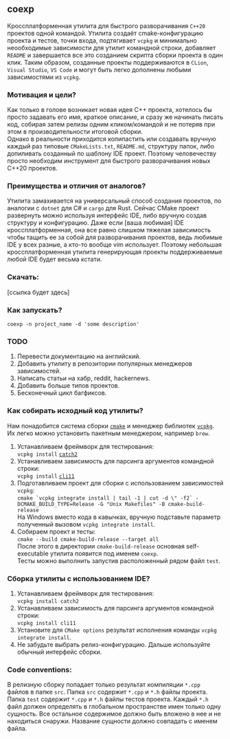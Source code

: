 ## coexp
Кроссплатформенная утилита для быстрого разворачивания `C++20` проектов одной командой. Утилита создаёт cmake-конфигурацию
проекта и тестов, точки входа, подтягивает `vcpkg` и минимально неообходимые зависимости для утилит командной строки,
добавляет `README` и завершается все это созданием скрипта сборки проекта в один клик. Таким образом, созданные проекты поддерживаются в `CLion`, `Visual Studio`, `VS Code` и могут быть легко дополнены
любыми зависимостями из `vcpkg`.

### Мотивация и цели?
Как только в голове возникает новая идея C++ проекта, хотелось бы просто задавать его имя, краткое описание, и сразу же
начинать писать код, собирая затем релизы одним кликом/командой и не потеряв при этом в производительности итоговой
сборки.  
Однако в реальности приходится копипастить или создавать вручную каждый раз типовые `CMakeLists.txt`, `README.md`, структуру
папок, либо допиливать созданный по шаблону IDE проект. Поэтому человечеству просто необходим инструмент для быстрого
разворачивания новых C++20 проектов.

### Преимущества и отличия от аналогов?
Утилита замахивается на универсальный способ создания проектов, по аналогии с `dotnet` для C# и `cargo` для Rust. 
Сейчас CMake проект развернуть можно используя интерфейс IDE, либо вручную создав структуру и конфигурацию. Даже
если [ваша любимая] IDE кроссплатформенная, она все равно слишком тяжелая зависимость чтобы тащить ее за собой для
разворачивания проектов, ведь любимые IDE у всех разные, а кто-то вообще vim использует. Поэтому небольшая
кроссплатформенная утилита генерирующая проекты поддерживаемые любой IDE будет весьма кстати.

### Скачать:
[ссылка будет здесь]

### Как запускать?
`coexp -n project_name -d 'some description'`

### TODO
1. Перевести документацию на английский.
1. Добавить утилиту в репозитории популярных менеджеров зависимостей.
1. Написать статьи на хабр, reddit, hackernews.
1. Добавить больше типов проектов.
1. Бесконечный цикл багфиксов.

### Как собирать исходный код утилиты?
Нам понадобится система сборки [`cmake`](https://cmake.org/download) и менеджер
библиотек [`vcpkg`](https://github.com/microsoft/vcpkg). Их легко можно установить пакетным менеджером, например `brew`.
1. Устанавливаем фреймворк для тестирования:  
   `vcpkg install` [`catch2`](https://github.com/catchorg/Catch2)
1. Устанавливаем зависимость для парсинга аргументов командной строки:  
   `vcpkg install` [`cli11`](https://github.com/CLIUtils/CLI11)
1. Подготавливаем проект для сборки с использованием зависимостей `vcpkg`:  
   ```cmake `vcpkg integrate install | tail -1 | cut -d \" -f2` -DCMAKE_BUILD_TYPE=Release -G "Unix Makefiles" -B cmake-build-release```  
   На Windows вместо кода в кавычках, вручную подставьте параметр полученный вызовом `vcpkg integrate install`.
1. Собираем проект и тесты:  
   `cmake --build cmake-build-release --target all`  
   После этого в директории `cmake-build-release` основная self-executable утилита появится под именем `coexp`.  
   Тесты можно выполнить запустив расположенный рядом файл `test`.

### Сборка утилиты с использованием IDE?
1. Устанавливаем фреймворк для тестирования:  
   `vcpkg install catch2`
1. Устанавливаем зависимость для парсинга аргументов командной строки:  
   `vcpkg install cli11`
1. Установите для `CMake options` результат исполнения команды `vcpkg integrate install`.
1. Не забудьте выбрать релиз-конфигурацию. Дальше используйте обычный интерфейс сборки.

### Code conventions:
В релизную сборку попадает только результат компиляции `*.cpp` файлов в папке `src`.
Папка `src` содержит `*.cpp` и `*.h` файлы проекта.
Папка `test` содержит `*.cpp` и `*.h` файлы тестов проекта.
Каждый `*.h` файл должен определять в глобальном пространстве имен только одну сущность. 
Все остальное содержимое должно быть вложено в нее и не находиться снаружи. 
Название сущности должно совпадать с именем файла.
